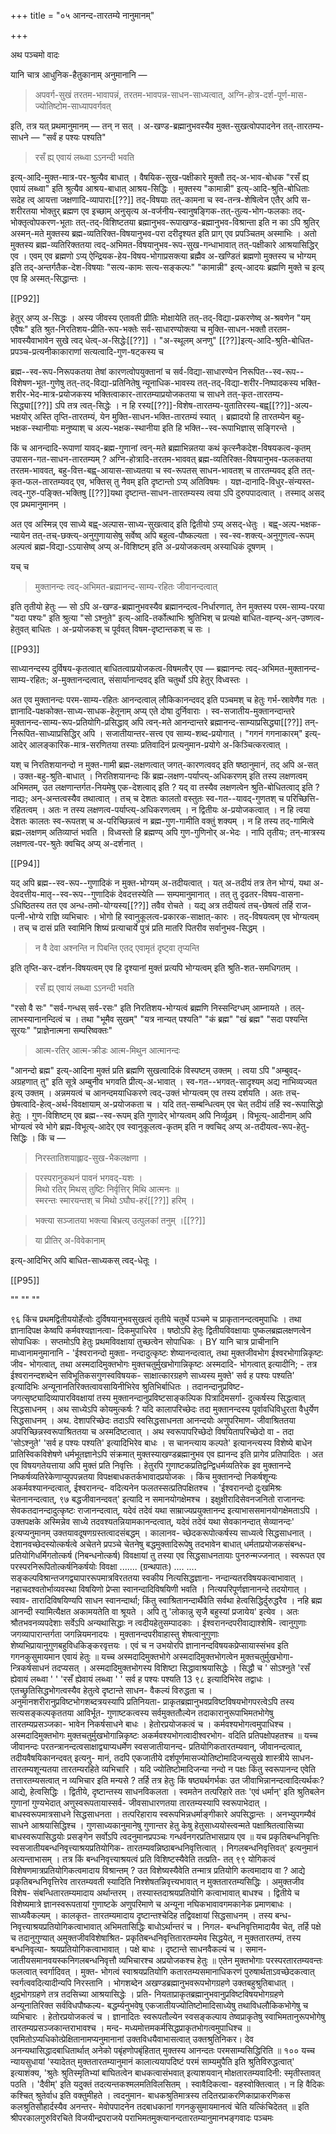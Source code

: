 +++
title = "०५ आनन्द-तारतम्ये नानुमानम्"

+++

अथ पञ्चमो वादः

यानि चात्र आधुनिक-हैतुकानाम् अनुमानानि —

> अपवर्ग-सुखं तरतम-भावापन्नं, तरतम-भावपन्न-साधन-साध्यत्वात्, अग्नि-होत्र-दर्श-पूर्ण-मास-ज्योतिष्टोम-साध्यापवर्गवत्

इति, तत्र यत् प्रथमानुमानम् — तन् न सत् । अ-खण्ड-ब्रह्मानुभवस्यैव मुक्त-सुखत्वोपपादनेन तत्-तारतम्य-साधने — "सर्वं ह पश्यः पश्यति" 

> रसँ ह्य् एवायं लब्ध्वा ऽऽनन्दी भवति 

इत्य्-आदि-मुक्त-मात्र-पर-श्रुत्यैव बाधात् । वैषयिक-सुख-पक्षीकारे मुक्तौ तद्-अ-भाव-बोधक "रसँ ह्य् एवायं लब्ध्वा" इति श्रुत्यैव आश्रय-बाधात् आश्रय-सिद्धिः । मुक्तस्य "कामान्नी" इत्य्-आदि-श्रुति-बोधिताः सदेह त्व् आयत्ता जक्षणादि-व्यापाराः[[??]] तद्-विषयाः तत्-कामना च स्व-तन्त्र-शेषित्वेन एतैर् अपि स-शरीरतया भोक्तुर् ब्रह्मण एव इच्छाम् अनुसृत्य अ-वर्जनीय-स्वानुषङ्गिक-तत्-तुल्य-भोग-फलकाः तद्-भोक्तृत्वोपकरण-भूताः तत्-तद्-विशिष्टतया ब्रह्मानुभव-रूपाखण्ड-ब्रह्मानुभव-विश्रान्ता इति न का ऽपि श्रुतिर् अस्मन्-मते मुक्तस्य ब्रह्म-व्यतिरिक्त-विषयानुभव-परा दरीदृश्यत इति प्राग् एव प्रपञ्चितम् अस्माभिः । अतो मुक्तस्य ब्रह्म-व्यतिरिक्ततया त्वद्-अभिमत-विषयानुभव-रूप-सुख-गन्धाभावात् तत्-पक्षीकारे आश्रयासिद्धिर् एव । एवम् एव ब्रह्मणो ऽप्य् ऐन्द्रियक-हेय-विषय-भोगाप्रसक्त्या ब्रह्मैव अ-खण्डितं ब्रह्मणो मुक्तस्य च भोग्यम् इति तद्-अन्तर्गतैक-देश-विषयाः "सत्य-कामः सत्य-सङ्कल्पः" "कामान्नी" इत्य्-आदयः ब्रह्मणि मुक्ते च इत्य् एव हि अस्मत्-सिद्धान्तः ।

[[P92]]

हेतुर् अप्य् अ-सिद्धः । अस्य जीवस्य एतावती प्रीतिः मोक्षायेति तत्-तद्-विद्या-प्रकरणेष्व् अ-श्रवणेन "यम् एवैषः" इति श्रुत-निरतिशय-प्रीति-रूप-भक्तेः सर्व-साधारण्योक्त्या च मुक्ति-साधन-भक्तौ तरतम-भावस्यैवाभावेन सुखे त्वद् धेत्व्-अ-सिद्धेः[[??]] । "अ-स्थूलम् अनणु" [[??]]इत्य्-आदि-श्रुति-बोधित-प्रपञ्च-प्रत्यनीकाकाराणां सत्यत्वादि-गुण-षट्कस्य च

ब्रह्म--स्व-रूप-निरूपकतया तेषां कारणत्वोपयुक्तानां च सर्व-विद्या-साधारण्येन निरूपित--स्व-रूप--विशेषण-भूत-गुणेषु तत्-तद्-विद्या-प्रतिनितेषु न्यूनाधिक-भावस्य तत्-तद्-विद्या-शरीर-निष्पादकस्य भक्ति-शरीर-भेद-मात्र-प्रयोजकस्य भक्तित्वाकार-तारतम्याप्रयोजकतया च साधने तत्-कृत-तारतम्य-सिद्ध्या[[??]] ऽपि तत्र त्वत्-सिद्धेः । न हि रस्य[[??]]-विशेष-तारतम्य-युतातिरस्य-बह्व्[[??]]-अल्प-भक्षयोर् अस्ति तृप्ति-तारतम्यं, येन मुक्ति-साधन-भक्ति-तारतम्यं स्यात् । ब्रह्मादयो हि तारतम्येन बहु-भक्षक-स्थानीयाः मनुष्याश् च अल्प-भक्षक-स्थानीया इति हि भक्ति--स्व-रूपाभिज्ञास् सङ्गिरन्ते ।

किं च आनन्दादि-रूपाणां यावद्-ब्रह्म-गुणानां त्वन्-मते ब्रह्माभिन्नतया कथं कृत्स्नैकदेश-विषयकत्व-कृतम् उपासन-गत-साधन-तारतम्यम् ? अग्नि-होत्रादि-तरतम-भाववत् ब्रह्म-व्यतिरिक्त-विषयानुभव-फलकतया तरतम-भाववत्, बहु-वित्त-बह्व्-आयास-साध्यतया च स्व-रूपतस् साधन-भावतश् च तारतम्यवद् इति तत्-कृत-फल-तारतम्यवद् एव, भक्तिस् तु नैवम् इति दृष्टान्तो ऽप्य् अतिविषमः । यज्ञ-दानादि-विधुर-संन्यस्त-त्वद्-गुरु-पङ्क्ति-भक्तिषु [[??]]यथा दृष्टान्त-साधन-तारतम्यस्य त्वया ऽपि दुरुपपादत्वात् । तस्माद् असद् एव प्रथमानुमानम् ।

अत एव अस्मिन्न् एव साध्ये बह्व्-अल्पास-साध्य-सुखत्वाद् इति द्वितीयो ऽप्य् असद्-धेतुः । बह्व्-अल्प-भक्षक-न्यायेन तत्-तच्-छक्त्य्-अनुगुणायासेषु सर्वेष्व् अपि बहुत्व-पौष्कल्यता । स्व-स्व-शक्त्य्-अनुगुणत्व-रूपम् अल्पत्वं ब्रह्म-विद्या-ऽऽयासेष्व् अप्य् अ-विशिष्टम् इति अ-प्रयोजकत्वम् अस्याधिकं दूषणम् ।

यच् च 

> मुक्तानन्दः त्वद्-अभिमत-ब्रह्मानन्द-साम्य-रहितः जीवानन्दत्वात्

इति तृतीयो हेतुः — सो ऽपि अ-खण्ड-ब्रह्मानुभवस्यैव ब्रह्मानन्दत्व-निर्धारणात्, तेन मुक्तस्य परम-साम्य-परया "यदा पश्यः" इति श्रुत्या "सो ऽश्नुते" इत्य्-आदि-तर्कोत्थाभिः श्रुतिभिश् च प्रत्यक्षे बाधित-वह्न्य्-अन्-उष्णत्व-हेतुवत् बाधितः । अ-प्रयोजकश् च पूर्ववत् विषम-दृष्टान्तकश् च सः ।

[[P93]]

साध्यानन्दस्य दुर्विषय-कृतत्वात् बाधितत्वाप्रयोजकत्व-विषमत्वैर् एव — ब्रह्मानन्दः त्वद्-अभिमत-मुक्तानन्द-साम्य-रहितः; अ-मुक्तानन्दत्वात्, संसार्यानान्दवद् इति चतुर्थो ऽपि हेतुर् विध्वस्तः ।

अत एव मुक्तानन्दः परम-साम्य-रहितः आनन्दत्वाल् लौकिकानन्दवद् इति पञ्चमश् च हेतुः गर्भ-स्रावेणैव गतः । ज्ञानादि-पक्षकोक्त-साध्य-साधक-हेतूनाम् अप्य् एते दोषा दुर्निवाराः । स्व-सजातीय-मुक्तानन्दान्तरे मुक्तानन्द-साम्य-रूप-प्रतियोगि-प्रसिद्धाव् अपि त्वन्-मते आनन्दान्तरे ब्रह्मानन्द-साम्याप्रसिद्ध्या[[??]] तन्-निरूपित-साध्याप्रसिद्धिर् अपि । सजातीयान्तर-सत्त्व एव साम्य-शब्द-प्रयोगात् । "गगनं गगनाकारम्" इत्य्-आदेर् आलङ्कारिक-मात्र-सरणितया तस्याः प्रतिवादिनं प्रत्यनुमान-प्रयोगे अ-किञ्चित्करत्वात् ।

यश् च निरतिशयानन्दो न मुक्त-गामी ब्रह्म-लक्षणत्वात् जगत्-कारणत्ववद् इति षष्ठानुमानं, तद् अपि अ-सत् । उक्त-बहु-श्रुति-बाधात् । निरतिशयानन्दः किं ब्रह्म-लक्षण-पर्याप्त्य्-अधिकरणम् इति तस्य लक्षणत्वम् अभिमतम्, उत लक्षणान्तर्गत-नियमेषु एक-देशत्वाद् इति ? यद् वा तस्यैव लक्षणत्वेन श्रुति-बोधितत्वाद् इति ? नाद्यः; अन्-अन्तत्वस्यैव तथात्वात् । तच् च देशतः कालतो वस्तुतः स्व-गत--यावद्-गुणतश् च परिच्छित्ति-रहितत्वम् । अतः न तस्य लक्षणत्व-पर्याप्त्य्-अधिकरणत्वम् । न द्वितीयः अ-प्रयोजकत्वात् । न हि त्वया देशतः कालतः स्व-रूपतश् च अ-परिच्छिन्नत्वं न ब्रह्म-गुण-गामीति वक्तुं शक्यम् । न हि तस्य तद्-गामित्वे ब्रह्म-लक्षणम् अतिव्याप्तं भवति । विध्वस्तो हि ब्रह्मण्य् अपि गुण-गुणिनोर् अ-भेदः । नापि तृतीयः; तन्-मात्रस्य लक्षणत्व-पर-श्रुतेः क्वचिद् अप्य् अ-दर्शनात् ।

[[P94]]

यद् अपि ब्रह्म--स्व-रूप--गुणादिकं न मुक्त-भोग्यम् अ-तदीयत्वात् । यत् अ-तदीयं तत्र तेन भोग्यं, यथा अ-देवदत्तीय-मातृ--स्व-रूप--गुणादिकं देवदत्तस्येति — सम्पमानुमानात् । तत् तु दृढतर-विषय-वासना-ऽधिष्ठितस्य तत एव अन्ध-तमो-योग्यस्य[[??]] तवैव रोचते । यद्य् अत्र तदीयत्वं तच्-छेषत्वं तर्हि राज-पत्नी-भोग्ये राज्ञि व्यभिचारः । भोगो हि स्वानुकूलत्व-प्रकारक-साक्षात्-कारः । तद्-विषयत्वम् एव भोग्यत्वम् । तच् च दासं प्रति स्वामिनि शिष्यं प्रत्याचार्ये पुत्रं प्रति मातरि पितरीव सर्वानुभव-सिद्धम् । 

> न वै देवा अश्नन्ति न पिबन्ति एतद् एवामृतं दृष्ट्वा तृप्यन्ति

इति तृप्ति-कर-दर्शन-विषयत्वम् एव हि दृश्यानां मुक्तं प्रत्यपि भोग्यत्वम् इति श्रुति-शत-समधिगतम् । 

> रसँ ह्य् एवायं लब्ध्वा ऽऽनन्दी भवति

"रसो वै सः" "सर्व-गन्धस् सर्व-रसः" इति निरतिशय-भोग्यत्वं ब्रह्मणि निस्सन्दिग्धम् आम्नायते । तल्-लाभस्यानानन्दित्वं च । तथा "भूमैव सुखम्" "यत्र नान्यत् पश्यति" "कं ब्रह्म" "खं ब्रह्म" "सदा पश्यन्ति सूरयः" "प्राज्ञेनात्मना सम्परिष्वक्तः" 

> आत्म-रतिर् आत्म-क्रीडः आत्म-मिथुन आत्मानन्दः

"आनन्दो ब्रह्म" इत्य्-आदिना मुक्तं प्रति ब्रह्मणि सुखत्वादिकं विस्पष्टम् उक्तम् । त्वया ऽपि "अम्बुवद्-अग्रहणात् तु" इति सूत्रे अम्बुनीव भगवति प्रीत्य्-अ-भावात् । स्व-गत--भगवत्-सादृश्यम् अद्य नाभिव्यज्यत इत्य् उक्तम् । अन्नमयत्वं च आनन्दमयाधिकरणे त्वद्-उक्तं भोग्यत्वम् एव तस्य दर्शयति । अतः तच्-छेषत्वादि-हेत्व्-अर्थ-विवक्षायाम् अ-प्रयोजकता च । यदि तत्-सम्बन्धित्वम् एव चेत् तदीयं तर्हि स्व-रूपासिद्धो हेतुः । गुण-विशिष्टम् एव ब्रह्म--स्व-रूपम् इति गुणादेर् भोग्यत्वम् अपि निर्व्यूढम् । विभूत्य्-आदीनाम् अपि भोग्यत्वं स्वे भोगे ब्रह्म-विभूत्य्-आदेर् एव स्वानुकूलत्व-कृतम् इति न क्वचिद् अप्य् अ-तदीयत्व-रूप-हेतु-सिद्धिः । किं च —

> निरस्तातिशयाह्लाद-सुख-भैकलक्षणा । 

> परस्परानुकथनं पावनं भगवद्-यशः ।  
मिथो रतिर् मिथस् तुष्टिः निर्वृत्तिर् मिथि आत्मनः ॥  
स्मरन्तः स्मारयन्तश् च मिथो ऽघौघ-हरं[[??]] हरिम् । 

> भक्त्या सञ्जातया भक्त्या बिभ्रत्य् उत्पुलकां तनुम् ।[[??]]  

> या प्रीतिर् अ-विवेकानाम्

इत्य्-आदिभिर् अपि बाधित-साध्यकस् त्वद्-धेतूः ।

[[P95]]

""
""
""

९६ 
किंच प्रथमद्वितीययोर्हेत्वोः दुर्विषयानुभवसुखत्वं तृतीये चतुर्थे पञ्चमे च प्राकृतानन्दत्वमुपाधिः । तथा ज्ञानादिपक्ष केष्वपि कर्मवश्यज्ञानत्वा- दिकमुपाधिरेव । षष्ठोऽपि हेतुः द्वितीयविवक्षायाः पुष्कलब्रह्मलक्षणत्वेन सोपाधिकः । सप्तमोऽपि हेतुः प्रथमविवक्षायां तुच्छत्वेन सोपाधिकः । 
BY 
यानि चात्र प्राचीनानि माध्वानामनुमानानि - 'ईश्वरानन्दो मुक्ता- नन्दादुत्कृष्टः शेष्यानन्दत्वात्, तथा मुक्तजीवभोग ईश्वरभोगान्निकृष्टः जीव- भोगत्वात्, तथा अस्मदादिमुक्तभोगः मुक्तचतुर्मुखभोगान्निकृष्टः अस्मदादि- भोगत्वात् इत्यादीनि; - तत्र ईश्वरानन्दशब्देन सविभूतिकसगुणस्वविषयक- साक्षात्कारग्रहणे साध्यस्य मुक्ते' सर्व ह पश्यः पश्यति' इत्यादिभिः अन्यूनानतिरिक्तत्वावसायिनीभिरेव श्रुतिभिर्बाधितः । तदानन्दानुप्रविष्ट- जगत्सृष्ट्यादिव्यापारविवक्षायां तस्य मुक्तानन्दानुप्रविष्टसाङ्कल्पिक पित्रादिमसर्गा- दुत्कर्षस्य सिद्धत्वात् सिद्धसाधनम् । अथ साध्येऽपि कोयमुत्कर्षः ? यदि कालापरिच्छेदः तदा मुक्तानन्दस्य पूर्वावधिविधुरता वैधुर्येण सिद्धसाधनम् । अथ. देशापरिच्छेदः तदाऽपि स्वसिद्धसाधनता आनन्दयोः अणुपरिमाण- जीवाश्रिततया अपरिच्छिन्नस्वरूपाश्रिततया च अस्मदिष्टत्वात् । अथ स्वरूपापरिच्छेदो विषयितापरिच्छेदो वा - तदा 'सोऽश्नुते' 'सर्व ह पश्यः पश्यति' इत्यादिभिरेव बाधः । स चानन्त्याय कल्पते' इत्यानन्त्यस्य विशेष्ये बाधेन प्रातिस्विकविशेषणे धर्मभूतज्ञानेऽपि संक्रमात् मुक्तस्याखण्डब्रह्मानुभव एव ह्यानन्द इति प्रागेव प्रतिपादितः । अत एव विषयगतेयत्ताया अपि मुक्तं प्रति निवृत्तिः । हेतुरपि गुणाष्टकप्रतिद्वन्द्विधर्मव्यतिरेक इव मुक्तानन्दे निष्कर्षव्यतिरेकेणाप्युपपन्नतया विपक्षबाधकतर्कभावादप्रयोजकः । 
किंच मुक्तानन्दो निकर्षशून्यः अकर्मवश्यानन्दत्वात्, ईश्वरानन्द- वदित्यनेन फलतस्सत्प्रतिपक्षितश्च । 'ईश्वरानन्दो दुःखमिश्रः चेतनानन्दत्वात्, 
९७ 
बद्धजीवानन्दवत्' इत्यादि न समानयोगक्षेमश्च । इक्षुक्षीरादिसेवनजनितो राजानन्दः सेवकतदानन्दादुत्कृष्टः राजानन्दत्वात्, यदेवं तदेवं यथा साम्राज्यप्रयुक्तानन्द इत्याभाससमानयोगक्षेमताऽपि । उक्तपक्षके अस्मिन्नेव साध्ये तदवश्यतन्नियामकानन्दत्वात्, यदेवं तदेवं यथा सेवकानन्दात् सेव्यानन्दः' इत्यप्यनुमानम् उक्तयावदूषणग्रस्तत्वादसंबद्धम् । कालानव- च्छेदकरूपोत्कर्षस्य साध्यत्वे सिद्धसाधनात् । देशानवच्छेदस्योत्कर्षत्वे अचेतने प्रपञ्चे चेतनेषु बद्धमुक्तादिरूपेषु तदभावेन बाधात् धर्मताप्रयोजकसंबन्ध- प्रतियोगिधर्मिगतोत्कर्ष (निबन्धनोत्कर्ष) विवक्षायां तु तस्या एव सिद्धसाधनतायाः पुनरुन्मज्जनात् । स्वरूपत एव परस्परनिरूपितोत्कर्षनिकर्षयोः विवक्षा 
....... 
(ग्रन्थपातः) 
.... .... 
सङ्कल्पविश्रान्तजगद्व्यापाररूपमात्रविरततया स्वकीय नित्यसिद्धज्ञाना- नन्दान्यतरविषयकत्वाभावात् । नहाचदश्वतोर्भाव्यवस्था विषयिणो प्रेप्सा स्वानन्दादिविषयिणी भवति । नित्यपरिपूर्णज्ञानानन्दे तदयोगात् । स्वाव- तारादिविषयिण्यपि साधन स्वानन्दार्था; किंतु स्वाश्रितानन्दार्थैवेति सर्वथा हेत्वसिद्धिर्दुरुद्धरैव । नहि ब्रह्म आनन्दी स्यामित्यैक्षत अकामयतेति वा श्रूयते । अपि तु 'लोकान्नु सृजै बहुस्यां प्रजायेय' इत्येव । अतः श्रौतभवनव्यपदेशाः सर्वेऽपि अन्यथासिद्धाः न त्वदीयहेतुसम्पादकाः । ईश्वरानन्दपरीवाद्याश्शेषि- त्वानुगुणाः जगव्यापारान्तर्गता जगन्नियमनादयः । मुक्तानन्दपरीवाहास्तु शेषत्वानुगुणाः शेष्यभिप्रायानुगुणबहुविधकिङ्करवृत्तयः । एवं च न उभयोरपि ज्ञानानन्दविषयकप्रेप्सायास्संभव इति गगनकुसुमायमान एवायं हेतुः ॥ 
यच्च अस्मदादिमुक्तभोगे अस्मदादिमुक्तभोगत्वेन मुक्तचतुर्मुखभोगा- न्त्रिकर्षसाधनं तदप्यसत् । अस्मदादिमुक्तभोगस्य विशिष्टा सिद्धावाश्रयासिद्धेः । 
सिद्धौ च 
' सोऽश्नुते 
'रसँ ह्येवायं लब्ध्वा ' ' 
'रसँ ह्येवायं लब्ध्वा ' ' सर्व ह पश्यः पश्यति 
13 
९८ 
इत्यादिभिरेव तद्वाधः । एतच्छ्रुतिसिद्धभोगत्वस्यैव हेतुत्वे दृष्टान्ते साधन- वैकल्यं विरुद्धता च । अनुमानशरीरानुप्रविष्टभोगशब्दत्रयस्यापि प्रतिनियता- प्राकृतब्रह्मानुभवप्रविष्टविषयभोगपरत्वेऽपि तस्य सत्यसङ्कल्पकृततया आविर्भूत- गुणाष्टकत्वस्य सर्वमुक्ततौल्येन तदाकारानुरूपाभिमतभोगेषु तारतम्यप्रसञ्जका- भावेन निकर्षसाधने बाधः । हेतोरप्रयोजकत्वं च । कर्मवश्यभोगत्वमुपाधिश्च । अस्मदादिमुक्तभोगः मुक्तचतुर्मुखभोगान्निकृष्टः अकर्मवश्यभोगत्वादीश्वरभोग- वदिति प्रतिपक्षोपहतश्च ॥ 
यच्च जीवानन्दः परतन्त्रानन्दत्वसाक्षाद्व्याप्यधर्मेण स्वसजातीयानन्द- प्रतियोगिकतारतम्यवान्, जीवानन्दत्वात्, तदीयवैषयिकानन्दवत् इत्यनु- मानं, तदपि एकजातीये दर्शपूर्णमासज्योतिष्टोमादिजन्यसुखे शास्त्रीये साधन- तारतम्यशून्यतया तारतम्यरहिते व्यभिचारि । यदि ज्योतिष्टोमादिजन्या नन्दो 
न पक्षः 
किंतु स्वरूपानन्द एवेति तत्तारतम्यसत्वात् न व्यभिचार इति मन्यसे ? तर्हि तत्र हेतुः किं षष्ठ्यर्थगर्भकः उत जीवाभिन्नानन्दत्वादित्यर्थकः? आद्ये, हेत्वसिद्धिः । द्वितीये, दृष्टान्तस्य साधनविकलता । स्वमतेन तत्परिहारे ततः 'एवं धर्मान्' इति श्रुतिबलेन गुणानां गुण्यभेदात् अणुस्वरूपतायास्सर्व- जीवसाधारणतया तारतम्यस्यापि स्वरूपाभेदात् । बाधस्वरूपमात्रसाधने सिद्धसाधनता । तत्परिहाराय स्वरूपभिन्नधर्माङ्गीकारे अपसिद्धान्तः । अनभ्युपगम्यैवं साधने आश्रयासिद्धिश्च । गुणसाध्यकानुमानेषु गुणान्तर हेतु केषु हेतुसाध्ययोस्त्वन्मते पक्षाश्रितत्वासिच्या बाधस्वरूपासिद्धयोः प्रसङ्गेन सर्वोऽपि त्वदनुमानप्रपञ्चः गन्धर्वनगरप्रतिभासप्राय एव ॥ 
यच प्रकृतिबन्धनिवृत्तिः स्वसजातीयबन्धनिवृत्त्याश्रयप्रतियोगिक- तारतम्यवन्निष्ठाबन्धनिवृत्तित्वात् । निगलबन्धनिवृत्तिवत्' इत्यनुमानं अत्यन्ताभासम् । तत्र किं बन्धनिवृत्त्याश्रयत्वं प्रति विशिष्टस्यैवेति तत्प्रति- 
तत् 
९९ 
योगिकत्वं विशेषणमात्रप्रतियोगिकत्वमादाय विश्रान्तम् ? उत विशेष्यस्यैवेति तन्मात्र प्रतियोगि कत्वमादाय वा ? आद्ये प्रकृतिबन्धनिवृत्तिरेव तारतम्यवती स्यादिति निश्शेषतन्निवृत्त्यभावात् न मुक्ततारतम्यसिद्धिः । अमुक्तजीव विशेष- संबन्धितारतम्यमादाय अर्थान्तरम् । तस्यास्तदाश्रयप्रतियोगि कत्वाभावात् बाधश्च । द्वितीये च विशेष्यमात्रे ज्ञानस्वरूपतायां गुणाष्टके अणुपरिमाणे च अन्यूना नघिकभावावगमकानेक प्रमाणबाधः । साध्यवैकल्यम् । 
कालकृत- 
तारतम्यमादाय दृष्टान्तश्चेदिह तद्विवक्षायां सिद्धसाधनम् । तस्य बन्ध- निवृत्त्याश्रयप्रतियोगिकत्वाभावात् अभिमतासिद्धिः बाधोऽर्थान्तरं च । निगल- बन्धनिवृत्तिमादायैव चेत्, तर्हि पक्षे च तदानुगुण्यात् अमुक्तजीवविशेषाश्रित- प्रकृतिबन्धनिवृत्तितारतम्यमेव सिद्धयेत्, न मुक्ततारतम्यं, तस्य बन्धनिवृत्या- श्रयप्रतियोगिकत्वाभावात् । पक्षे बाधः । दृष्टान्ते साधनवैकल्यं च । समान- जातीयसमानवयस्कनिगलबन्धनिवृत्तौ व्यभिचारश्च अप्रयोजकश्च हेतुः ॥ 
एतेन मुक्तभोगाः परस्परतारतम्यवन्तः फलत्वात् स्वर्गादिवत् । मुक्त- भोगत्वं स्वाश्रयप्रतियोगि कतारतम्यसमानाधिकरणं पुरुषार्थताऽवच्छेदकत्वात् स्वर्गत्ववदित्यादीन्यपि निरस्तानि । भोगशब्देन अखण्डब्रह्मानुभवरूपभोगग्रहणे उक्तबहुश्रुतिबाधात् । क्षुद्रभोगग्रहणे तत्र तदसिच्या आश्रयासिद्धेः । प्रति- नियताप्राकृतब्रह्मानुभवानुप्रविष्टविषयभोगग्रहणे अन्यूनातिरिक्त सर्वविधपौष्कल्य- बद्धर्म्यनुभवेषु एकजातीयज्योतिष्टोमादिसाध्येषु तथाविधलौकिकभोगेषु च व्यभिचारः । हेतोरप्रयोजकत्वं च । ज्ञानादितः स्वरूपतौल्येन स्वसङ्कल्पाय तेष्वप्राकृतेषु स्वाभिमतानुरूपभोगेषु तारतम्यप्रसञ्जकान्तराभावश्च । मन्द- मध्यमोत्तमकर्मसिद्धप्राकृतभोगत्वमुपाधिश्च ॥ 
एवमितोऽप्यधिकोत्प्रेक्षितानामप्यनुमानानां 
उक्तविधयैवाभासत्वात् 
उक्तश्रुतिनिकर। देव अनन्यथासिद्धादबाधितार्थात् अनेको पबृंहणोपबृंहितात् 
मुक्तस्य आनन्दतः परमसाम्यसिद्धिरिति ॥ 
१०० 
यच्च न्यायसुधायां 'स्यादेतत् मुक्ततारतम्यानुमानं कालात्ययापदिष्टं परमं साम्यमुपैति इति श्रुतिविरुद्धत्वात्' इत्याशंक्य, 'श्रुतेः श्रुतिस्मृतिभ्यां बाघितत्वेन बाधकत्वासंभवात् इत्याशयवान् मोक्षतारतम्यवादिनी: स्मृतीस्तावत् पठति । 'दैवीम्' इति यदुक्तं तदत्यन्तकश्मलमतिविलसितम् । स्वावैदिकत्वा- वहस्वोक्तित्वात् । न हि वैदिकः कश्चित् श्रुतेर्वाध इति वक्तुमीहते । त्वदनुमान- बाधकश्रुतिमात्रस्य तदितरप्राकरणिकाप्राकरणिकस कलश्रुतिसौहार्दस्यैव अनन्तर- मेवोपपादनेन तदबाधकानां गगनकुसुमायमानत्वं चेति यत्किंचिदेतत् ॥ 
इति श्रीपरकालगुरुविरचिते विजयीन्द्रपराजये पराभिमतमुक्त्यानन्दतारतम्यानुमानभङ्गवादः पञ्चमः 
